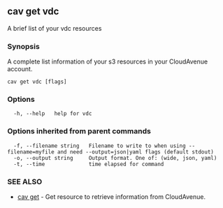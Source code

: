 ## cav get vdc

A brief list of your vdc resources

### Synopsis

A complete list information of your s3 resources in your CloudAvenue account.

```
cav get vdc [flags]
```

### Options

```
  -h, --help   help for vdc
```

### Options inherited from parent commands

```
  -f, --filename string   Filename to write to when using --filename=myfile and need --output=json|yaml flags (default stdout)
  -o, --output string     Output format. One of: (wide, json, yaml)
  -t, --time              time elapsed for command
```

### SEE ALSO

* [cav get](cav_get.md)	 - Get resource to retrieve information from CloudAvenue.

